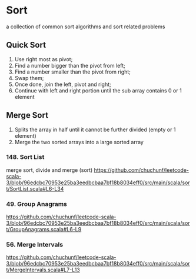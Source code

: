 # Sort
a collection of common sort algorithms and sort related problems

## Quick Sort
1. Use right most as pivot; 
2. Find a number bigger than the pivot from left;
3. Find a number smaller than the pivot from right;
4. Swap them; 
5. Once done, join the left, pivot and right; 
6. Continue with left and right portion until the sub array contains 0 or 1 element

## Merge Sort
1. Splits the array in half until it cannot be further divided (empty or 1 element)
2. Merge the two sorted arrays into a large sorted array  

### 148. Sort List
merge sort, divide and merge (sort)
https://github.com/chuchunf/leetcode-scala-3/blob/96edcbc70953e25ba3eedbcbaa7bf18b8034eff0/src/main/scala/sort/SortList.scala#L6-L34

### 49. Group Anagrams
https://github.com/chuchunf/leetcode-scala-3/blob/96edcbc70953e25ba3eedbcbaa7bf18b8034eff0/src/main/scala/sort/GroupAnagrams.scala#L6-L9

### 56. Merge Intervals
https://github.com/chuchunf/leetcode-scala-3/blob/96edcbc70953e25ba3eedbcbaa7bf18b8034eff0/src/main/scala/sort/MergeIntervals.scala#L7-L13
